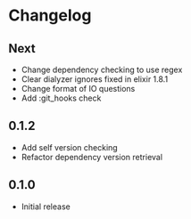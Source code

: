 # Changelog

## Next

* Change dependency checking to use regex
* Clear dialyzer ignores fixed in elixir 1.8.1
* Change format of IO questions
* Add :git_hooks check

## 0.1.2

* Add self version checking
* Refactor dependency version retrieval

## 0.1.0

* Initial release